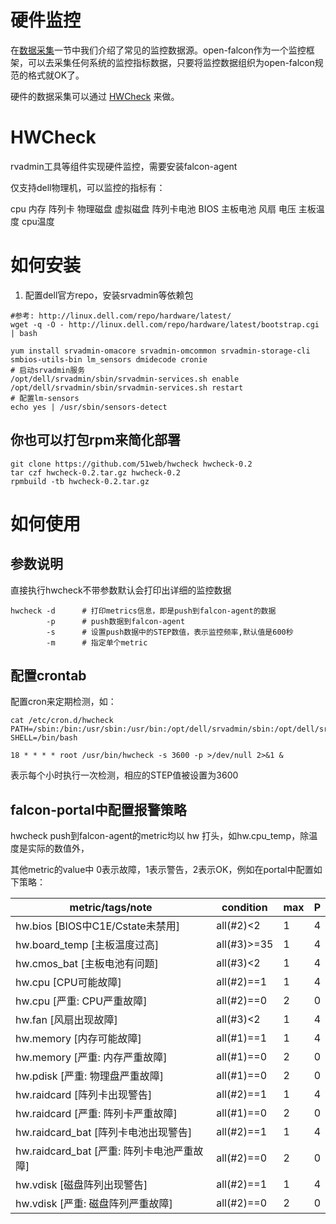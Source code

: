 <!-- toc -->

# 硬件监控

在[数据采集](../philosophy/data-collect.md)一节中我们介绍了常见的监控数据源。open-falcon作为一个监控框架，可以去采集任何系统的监控指标数据，只要将监控数据组织为open-falcon规范的格式就OK了。

硬件的数据采集可以通过 [HWCheck](https://github.com/51web/hwcheck) 来做。

# HWCheck

rvadmin工具等组件实现硬件监控，需要安装falcon-agent

仅支持dell物理机，可以监控的指标有：

cpu 内存 阵列卡 物理磁盘 虚拟磁盘 阵列卡电池 BIOS 主板电池 风扇 电压 主板温度 cpu温度

# 如何安装

1. 配置dell官方repo，安装srvadmin等依赖包

```
#参考: http://linux.dell.com/repo/hardware/latest/
wget -q -O - http://linux.dell.com/repo/hardware/latest/bootstrap.cgi | bash

yum install srvadmin-omacore srvadmin-omcommon srvadmin-storage-cli smbios-utils-bin lm_sensors dmidecode cronie
# 启动srvadmin服务
/opt/dell/srvadmin/sbin/srvadmin-services.sh enable
/opt/dell/srvadmin/sbin/srvadmin-services.sh restart
# 配置lm-sensors
echo yes | /usr/sbin/sensors-detect
```

## 你也可以打包rpm来简化部署

```
git clone https://github.com/51web/hwcheck hwcheck-0.2
tar czf hwcheck-0.2.tar.gz hwcheck-0.2
rpmbuild -tb hwcheck-0.2.tar.gz
```


# 如何使用

## 参数说明

直接执行hwcheck不带参数默认会打印出详细的监控数据

```
hwcheck -d      # 打印metrics信息，即是push到falcon-agent的数据
        -p      # push数据到falcon-agent
        -s      # 设置push数据中的STEP数值，表示监控频率,默认值是600秒
        -m      # 指定单个metric
```

## 配置crontab

配置cron来定期检测，如：

```
cat /etc/cron.d/hwcheck
PATH=/sbin:/bin:/usr/sbin:/usr/bin:/opt/dell/srvadmin/sbin:/opt/dell/srvadmin/bin
SHELL=/bin/bash

18 * * * * root /usr/bin/hwcheck -s 3600 -p >/dev/null 2>&1 &
```

表示每个小时执行一次检测，相应的STEP值被设置为3600


## falcon-portal中配置报警策略

hwcheck push到falcon-agent的metric均以 hw 打头，如hw.cpu_temp，除温度是实际的数值外，

其他metric的value中 0表示故障，1表示警告，2表示OK，例如在portal中配置如下策略：

| metric/tags/note             | condition |   max |  P  |
------------------------------ | --------- | ----- | --- |
| hw.bios [BIOS中C1E/Cstate未禁用] | all(#2)<2 | 1 | 4 |
| hw.board_temp [主板温度过高] | all(#3)>=35 | 1 | 4 |
| hw.cmos_bat [主板电池有问题] | all(#3)<2 |1 | 4 |
| hw.cpu [CPU可能故障]         | all(#2)==1 | 1 | 4 |
| hw.cpu [严重: CPU严重故障]   | all(#2)==0 | 2 | 0    |
| hw.fan [风扇出现故障]        | all(#3)<2 | 1 | 4     |
| hw.memory [内存可能故障]     | all(#1)==1 | 1 | 4    |
| hw.memory [严重: 内存严重故障] | all(#1)==0 | 2 | 0  |
| hw.pdisk [严重: 物理盘严重故障] | all(#1)==0 | 2 | 0     |
| hw.raidcard [阵列卡出现警告] | all(#2)==1 | 1 | 4    |
| hw.raidcard [严重: 阵列卡严重故障] | all(#1)==0 | 2 | 0  |
| hw.raidcard_bat [阵列卡电池出现警告] | all(#2)==1 | 1 | 4    |
| hw.raidcard_bat [严重: 阵列卡电池严重故障] | all(#2)==0 | 2 | 0  |
| hw.vdisk [磁盘阵列出现警告]    | all(#2)==1 | 1 | 4  |
| hw.vdisk [严重: 磁盘阵列严重故障] | all(#2)==0 | 2 | 0   |


